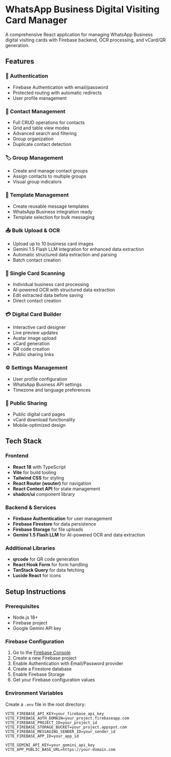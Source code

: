 # WhatsApp Business Digital Visiting Card Manager

A comprehensive React application for managing WhatsApp Business digital visiting cards with Firebase backend, OCR processing, and vCard/QR generation.

## Features

### 🔐 Authentication
- Firebase Authentication with email/password
- Protected routing with automatic redirects
- User profile management

### 📇 Contact Management
- Full CRUD operations for contacts
- Grid and table view modes
- Advanced search and filtering
- Group organization
- Duplicate contact detection

### 🏷️ Group Management
- Create and manage contact groups
- Assign contacts to multiple groups
- Visual group indicators

### 📝 Template Management
- Create reusable message templates
- WhatsApp Business integration ready
- Template selection for bulk messaging

### 📤 Bulk Upload & OCR
- Upload up to 10 business card images
- Gemini 1.5 Flash LLM integration for enhanced data extraction
- Automatic structured data extraction and parsing
- Batch contact creation

### 📸 Single Card Scanning
- Individual business card processing
- AI-powered OCR with structured data extraction
- Edit extracted data before saving
- Direct contact creation

### 💳 Digital Card Builder
- Interactive card designer
- Live preview updates
- Avatar image upload
- vCard generation
- QR code creation
- Public sharing links

### ⚙️ Settings Management
- User profile configuration
- WhatsApp Business API settings
- Timezone and language preferences

### 🔗 Public Sharing
- Public digital card pages
- vCard download functionality
- Mobile-optimized design

## Tech Stack

### Frontend
- **React 18** with TypeScript
- **Vite** for build tooling
- **Tailwind CSS** for styling
- **React Router (wouter)** for navigation
- **React Context API** for state management
- **shadcn/ui** component library

### Backend & Services
- **Firebase Authentication** for user management
- **Firebase Firestore** for data persistence
- **Firebase Storage** for file uploads
- **Gemini 1.5 Flash LLM** for AI-powered OCR and data extraction

### Additional Libraries
- **qrcode** for QR code generation
- **React Hook Form** for form handling
- **TanStack Query** for data fetching
- **Lucide React** for icons

## Setup Instructions

### Prerequisites
- Node.js 18+ 
- Firebase project
- Google Gemini API key

### Firebase Configuration

1. Go to the [Firebase Console](https://console.firebase.google.com/)
2. Create a new Firebase project
3. Enable Authentication with Email/Password provider
4. Create a Firestore database
5. Enable Firebase Storage
6. Get your Firebase configuration values

### Environment Variables

Create a `.env` file in the root directory:

```env
VITE_FIREBASE_API_KEY=your_firebase_api_key
VITE_FIREBASE_AUTH_DOMAIN=your_project.firebaseapp.com
VITE_FIREBASE_PROJECT_ID=your_project_id
VITE_FIREBASE_STORAGE_BUCKET=your_project.appspot.com
VITE_FIREBASE_MESSAGING_SENDER_ID=your_sender_id
VITE_FIREBASE_APP_ID=your_app_id

VITE_GEMINI_API_KEY=your_gemini_api_key
VITE_APP_PUBLIC_BASE_URL=https://your-domain.com
